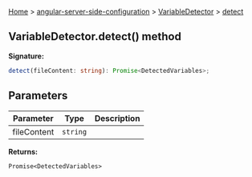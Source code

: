[Home](./index) &gt; [angular-server-side-configuration](./angular-server-side-configuration.md) &gt; [VariableDetector](./angular-server-side-configuration.variabledetector.md) &gt; [detect](./angular-server-side-configuration.variabledetector.detect.md)

## VariableDetector.detect() method

<b>Signature:</b>

```typescript
detect(fileContent: string): Promise<DetectedVariables>;
```

## Parameters

|  Parameter | Type | Description |
|  --- | --- | --- |
|  fileContent | `string` |  |

<b>Returns:</b>

`Promise<DetectedVariables>`

